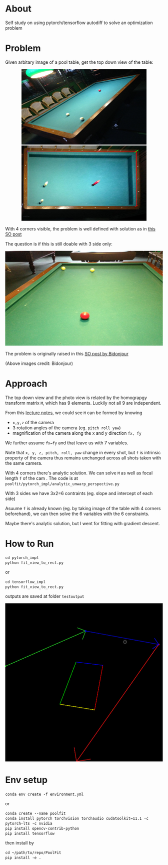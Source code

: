 # About
Self study on using pytorch/tensorflow autodiff to solve an optimization problem

# Problem
Given arbitary image of a pool table, get the top down view of the table:
<div align="center">
    <img src="/doc/side4.jpg" width="400px"</img> 
    <img src="/doc/side4_flatten.jpg" width="400px"</img>     
</div>
<p></p>


With 4 corners visible, the problem is well defined with solution as in [this SO post](https://stackoverflow.com/questions/38285229/calculating-aspect-ratio-of-perspective-transform-destination-image)

The question is if this is still doable with 3 side only:
<div align="center">
    <img src="/doc/side3.jpg" width="600px"</img> 
</div>
<p></p>

The problem is originally raised in this [SO post by Bidonjour](https://stackoverflow.com/questions/29181863/getperspectivetransform-on-a-non-entire-quadrangle)

(Above images credit: Bidonjour)

# Approach

The top down view and the photo view is related by the homograpgy transform matrix `M`, which has 9 elements. Luckily not all 9 are independent. 

From this [lecture notes](https://www.cse.unr.edu/~bebis/CS791E/Notes/CameraParameters.pdf), we could see `M` can be formed by knowing 
- `x,y,z` of the camera
- 3 rotation angles of the camera (eg. `pitch roll yaw`)
- magnification of the camera along the x and y direction `fx, fy` 

We further assume `fx=fy` and that leave us with 7 variables.

Note that `x, y, z, pitch, roll, yaw` change in every shot, but `f` is intrinsic property of the camera thus remains unchanged across all shots taken with the same camera.


With 4 corners there's analytic solution. We can solve `M` as well as focal length `f` of the cam . The code is at `poolfit/pytorch_impl/analytic_unwarp_perspective.py`

With 3 sides we have 3x2=6 contraints (eg. slope and intercept of each side)

Asuume `f` is already known (eg. by taking image of the table with 4 corners beforehand), we can then solve the 6 variables with the 6 constraints.

Maybe there's analytic solution, but I went for fitting with gradient descent.


# How to Run

```
cd pytorch_impl
python fit_view_to_rect.py   
```
or
```
cd tensorflow_impl
python fit_view_to_rect.py   
```

outputs are saved at folder `testoutput`
<div align="center">
    <img src="/doc/fit.gif" width="600px"</img> 
</div>
<p></p>


# Env setup
`conda env create -f environment.yml`

or 

```
conda create --name poolfit
conda install pytorch torchvision torchaudio cudatoolkit=11.1 -c pytorch-lts -c nvidia
pip install opencv-contrib-python
pip install tensorflow
```

then install by
```
cd ~/path/to/repo/PoolFit
pip install -e .
```
